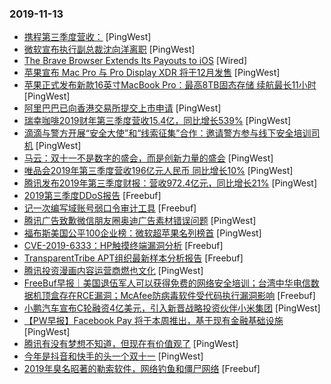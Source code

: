 ### 2019-11-13

* [携程第三季度营收：](https://www.pingwest.com/w/197677) [PingWest]
* [微软宣布执行副总裁沈向洋离职](https://www.pingwest.com/w/197676) [PingWest]
* [The Brave Browser Extends Its Payouts to iOS](https://www.wired.com/story/brave-browser-ios-payments) [Wired]
* [苹果宣布 Mac Pro 与 Pro Display XDR 将于12月发售](https://www.pingwest.com/w/197661) [PingWest]
* [苹果正式发布新款16英寸MacBook Pro：最高8TB固态存储 续航最长11小时](https://www.pingwest.com/w/197657) [PingWest]
* [阿里巴巴已向香港交易所提交上市申请](https://www.pingwest.com/w/197651) [PingWest]
* [瑞幸咖啡2019财年第三季度营收15.4亿，同比增长539%](https://www.pingwest.com/w/197645) [PingWest]
* [滴滴与警方开展“安全大使”和“线索征集”合作：邀请警方参与线下安全培训司机](https://www.pingwest.com/w/197643) [PingWest]
* [马云：双十一不是数字的盛会，而是创新力量的盛会](https://www.pingwest.com/w/197641) [PingWest]
* [唯品会2019年第三季度营收196亿元人民币 同比增长10%](https://www.pingwest.com/w/197640) [PingWest]
* [腾讯发布2019年第三季度财报：营收972.4亿元，同比增长21%](https://www.pingwest.com/w/197634) [PingWest]
* [2019第三季度DDoS报告](https://www.freebuf.com/articles/network/219711.html) [Freebuf]
* [记一次编写域账号弱口令审计工具](https://www.freebuf.com/sectool/219636.html) [Freebuf]
* [腾讯广告致歉微信朋友圈奥迪广告素材错误问题](https://www.pingwest.com/w/197623) [PingWest]
* [福布斯美国公平100企业榜：微软超苹果名列榜首](https://www.pingwest.com/w/197618) [PingWest]
* [CVE-2019-6333：HP触摸终端漏洞分析](https://www.freebuf.com/vuls/216760.html) [Freebuf]
* [TransparentTribe APT组织最新样本分析报告](https://www.freebuf.com/articles/system/218264.html) [Freebuf]
* [腾讯投资漫画内容运营商燃也文化](https://www.pingwest.com/w/197608) [PingWest]
* [FreeBuf早报｜美国退伍军人可以获得免费的网络安全培训；台湾中华电信数据机顶盒存在RCE漏洞；McAfee防病毒软件受代码执行漏洞影响](https://www.freebuf.com/news/219843.html) [Freebuf]
* [小鹏汽车宣布C轮融资4亿美元，引入新晋战略投资伙伴小米集团](https://www.pingwest.com/w/197605) [PingWest]
* [【PW早报】Facebook Pay 将于本周推出，基于现有金融基础设施](https://www.pingwest.com/w/197593) [PingWest]
* [腾讯有没有梦想不知道，但现在有价值观了](https://www.pingwest.com/a/197538) [PingWest]
* [今年是抖音和快手的头一个双十一](https://www.pingwest.com/a/197196) [PingWest]
* [2019年臭名昭著的勒索软件，网络钓鱼和僵尸网络](https://www.freebuf.com/news/219105.html) [Freebuf]
